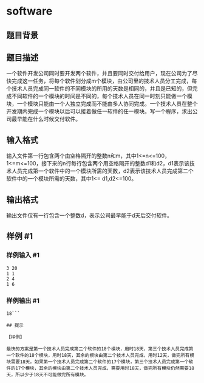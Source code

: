 # software

## 题目背景



## 题目描述

一个软件开发公司同时要开发两个软件，并且要同时交付给用户，现在公司为了尽快完成这一任务，将每个软件划分成m个模块，由公司里的技术人员分工完成，每个技术人员完成同一软件的不同模块的所用的天数是相同的，并且是已知的，但完成不同软件的一个模块的时间是不同的，每个技术人员在同一时刻只能做一个模块，一个模块只能由一个人独立完成而不能由多人协同完成。一个技术人员在整个开发期内完成一个模块以后可以接着做任一软件的任一模块。写一个程序，求出公司最早能在什么时候交付软件。


## 输入格式

输入文件第一行包含两个由空格隔开的整数n和m，其中1<=n<=100，1<=m<=100，接下来的n行每行包含两个用空格隔开的整数d1和d2，d1表示该技术人员完成第一个软件中的一个模块所需的天数，d2表示该技术人员完成第二个软件中的一个模块所需的天数，其中1<= d1,d2<=100。


## 输出格式

输出文件仅有一行包含一个整数d，表示公司最早能于d天后交付软件。


## 样例 #1

### 样例输入 #1
```
3 20
1 1
2 4
1 6
```

### 样例输出 #1

```
18```

## 提示

【样例】

最快的方案是第一个技术人员完成第二个软件的18个模块，用时18天，第三个技术人员完成第一个软件的18个模块，用时18天，其余的模块由第二个技术人员完成，用时12天，做完所有模块需要18天。如果第一个技术人员完成第二个软件的17个模块，第三个技术人员完成第一个软件的17个模块，其余的模块由第二个技术人员完成，需要用时18天，做完所有模块仍然需要18天，所以少于18天不可能做完所有模块。

